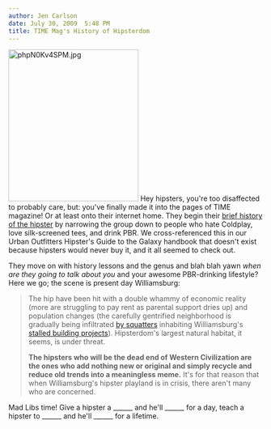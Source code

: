 ```yaml
---
author: Jen Carlson
date: July 30, 2009  5:48 PM
title: TIME Mag's History of Hipsterdom
---
```


<p><span class="mt-enclosure mt-enclosure-image" style="display: inline;"> <img alt="phpN0Kv4SPM.jpg" src="https://web.archive.org/web/20120504040223im_/http://gothamist.com/attachments/arts_jen/phpN0Kv4SPM.jpg" width="257" height="300" class="image-right"> </span>Hey hipsters, you&apos;re too disaffected to probably care, but: you&apos;ve finally made it into the pages of TIME magazine! Or at least onto their internet home. They begin their <a href="https://web.archive.org/web/20120504040223/http://www.time.com/time/arts/article/0,8599,1913220,00.html">brief history of the hipster</a> by narrowing the group down to people who hate Coldplay, love silk-screened tees, and drink PBR. We cross-referenced this in our Urban Outfitters Hipster&apos;s Guide to the Galaxy handbook that doesn&apos;t exist because hipsters would never buy it, and it all seemed to check out.</p>

<p>They move on with history lessons and the genus and blah blah yawn <em>when are they going to talk about you</em> and your awesome PBR-drinking lifestyle? Here we go; the scene is present day Williamsburg:</p><blockquote>The hip have been hit with a double whammy of economic reality (more are struggling to pay rent as parental support dries up) and population changes (the carefully gentrified neighborhood is gradually being infiltrated <a href="https://web.archive.org/web/20120504040223/http://gothamist.com/tags/gutterpunks">by squatters</a> inhabiting Williamsburg&apos;s <a href="https://web.archive.org/web/20120504040223/http://gothamist.com/2009/07/13/condo_no_developers_big_williamsbur.php">stalled building projects</a>). Hipsterdom&apos;s largest natural habitat, it seems, is under threat. <p></p>

<p><strong>The hipsters who will be the dead end of Western Civilization are the ones who add nothing new or original and simply recycle and reduce old trends into a meaningless meme.</strong> It&apos;s for that reason that when Williamsburg&apos;s hipster playland is in crisis, there aren&apos;t many who are concerned.</p></blockquote>Mad Libs time! Give a hipster a ______ and he&apos;ll ______ for a day, teach a hipster to ______ and he&apos;ll ______ for a lifetime.<p></p>